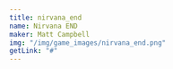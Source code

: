 ```yaml
---
title: nirvana_end
name: Nirvana END
maker: Matt Campbell
img: "/img/game_images/nirvana_end.png"
getLink: "#"
---
```


